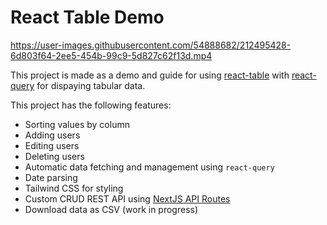 # React Table Demo

https://user-images.githubusercontent.com/54888682/212495428-6d803f64-2ee5-454b-99c9-5d827c62f13d.mp4

This project is made as a demo and guide for using [react-table](https://github.com/TanStack/table) with [react-query](https://github.com/TanStack/query) for dispaying tabular data.

This project has the following features:
- Sorting values by column
- Adding users
- Editing users
- Deleting users
- Automatic data fetching and management using `react-query`
- Date parsing
- Tailwind CSS for styling
- Custom CRUD REST API using [NextJS API Routes](https://nextjs.org/docs/api-routes/introduction)
- Download data as CSV (work in progress)
